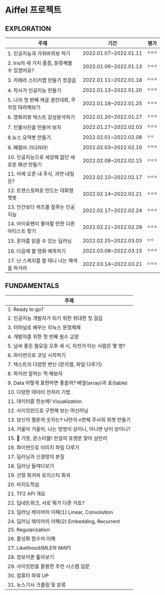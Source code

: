 # Aiffel 프로젝트

## EXPLORATION
|주제|기간|평가|
|---|----|---|
|1. 인공지능과 가위바위보 하기|2022.01.07~2022.01.11|⭐️⭐️⭐️|
|2. Iris의 세 가지 품종, 분류해볼 수 있겠어요?|2022.01.06~2022.01.13|⭐️⭐️⭐️|
|3. 카메라 스티커앱 만들기 첫걸음|2022.01.11~2022.01.18|⭐️⭐️⭐️|
|4. 작사가 인공지능 만들기|2022.01.13~2022.01.20|⭐️⭐️⭐️|
|5. 나의 첫 번째 캐글 경진대회, 무작정 따라해보기|2022.01.18~2022.01.25|⭐️⭐️⭐️|
|6. 영화리뷰 텍스트 감성분석하기|2022.01.20~2022.01.27|⭐️⭐️⭐️|
|7. 인물사진을 만들어 보자|2022.01.27~2022.02.03|⭐️⭐️⭐️|
|8.뉴스 요약봇 만들기|2022.02.01~2022.02.08|⭐️⭐️|
|9. 폐렴아 기다려라!|2022.02.03~2022.02.10|⭐️⭐️⭐️|
|10. 인공지능으로 세상에 없던 새로운 패션 만들기|2022.02.08~2022.02.15|⭐️⭐️⭐️|
|11. 어제 오른 내 주식, 과연 내일은?|2022.02.10~2022.02.17|⭐️⭐️⭐️|
|12. 트랜스포머로 만드는 대화형 챗봇|2022.02.14~2022.02.21|⭐️⭐️⭐️|
|13. 인간보다 퀴즈를 잘푸는 인공지능|2022.02.17~2022.02.24|⭐️⭐️⭐️|
|14. 아이유팬이 좋아할 만한 다른 아티스트 찾기|2022.02.21~2022.02.28|⭐️⭐️⭐️|
|15. 문자를 읽을 수 있는 딥러닝|2022.02.25~2022.03.03|⭐️⭐️|
|16. 다음에 볼 영화 예측하기|2022.03.08~2022.03.15|⭐️⭐️⭐️|
|17. 난 스케치를 할 테니 너는 채색을 하거라|2022.03.14~2022.03.21|⭐️⭐️⭐️|

## FUNDAMENTALS
|주제|
|---|
|1. Ready to go?|
|2. 인공지능 개발자가 되기 위한 위대한 첫 걸음|
|3. 터미널로 배우는 리눅스 운영체제|
|4. 개발자를 위한 첫 번째 필수 교양|
|5. 날씨 좋은 월요일 오후 세 시, 자전거 타는 사람은 몇 명?|
|6. 파이썬으로 코딩 시작하기|
|7. 텍스트의 다양한 변신 (문자열, 파일 다루기)|
|8. 파이썬 잘하는 척 해보자|
|9. Data 어떻게 표현하면 좋을까? 배열(array)과 표(table)|
|10. 다양한 데이터 전처리 기법|
|11. 데이터를 한눈에! Visualization|
|12. 사이킷런으로 구현해 보는 머신러닝|
|13. 당신의 행운의 숫자는? 나만의 n면체 주사위 위젯 만들기|
|14. 거울아 거울아, 나는 멍멍이 상이니, 아니면 냥이 상이니?|
|15. 🦄 가랏, 몬스터볼! 전설의 포켓몬 찾아 삼만리|
|16. 파이썬으로 이미지 파일 다루기|
|17. 딥러닝과 신경망의 본질|
|18. 딥러닝 들여다보기|
|19. 선형 회귀와 로지스틱 회귀|
|20. 비지도학습|
|21. TF2 API 개요|
|22. 딥네트워크, 서로 뭐가 다른 거죠?|
|23. 딥러닝 레이어의 이해(1) Linear, Convolution|
|24. 딥러닝 레이어의 이해(2) Embedding, Recurrent|
|25. Regularization|
|26. 활성화 함수의 이해|
|27. Likelihood(MLE와 MAP)|
|28. 정보이론 톺아보기|
|29. 사이킷런을 활용한 추천 시스템 입문|
|30. 컴퓨터 파워 UP|
|31. 뉴스기사 크롤링 및 분류|

